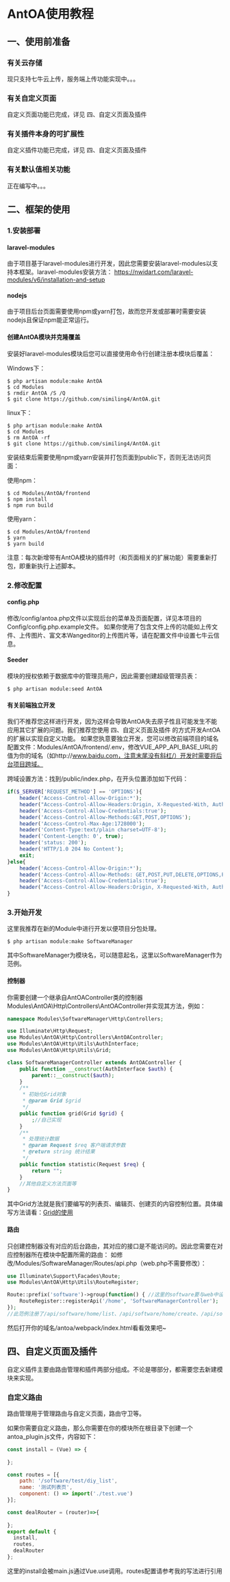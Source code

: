 # AntOA使用教程

## 一、使用前准备
### 有关云存储
现只支持七牛云上传，服务端上传功能实现中。。。
### 有关自定义页面
自定义页面功能已完成，详见 四、自定义页面及插件
### 有关插件本身的可扩展性
自定义插件功能已完成，详见 四、自定义页面及插件
### 有关默认值相关功能
正在编写中。。。

## 二、框架的使用
### 1.安装部署
#### laravel-modules
由于项目基于laravel-modules进行开发，因此您需要安装laravel-modules以支持本框架。laravel-modules安装方法：
https://nwidart.com/laravel-modules/v6/installation-and-setup
#### nodejs
由于项目后台页面需要使用npm或yarn打包，故而您开发或部署时需要安装nodejs且保证npm能正常运行。
#### 创建AntOA模块并克隆覆盖
安装好laravel-modules模块后您可以直接使用命令行创建注册本模块后覆盖：

Windows下：
```shell script
$ php artisan module:make AntOA 
$ cd Modules
$ rmdir AntOA /S /Q
$ git clone https://github.com/similing4/AntOA.git
```
linux下：
```shell script
$ php artisan module:make AntOA 
$ cd Modules
$ rm AntOA -rf
$ git clone https://github.com/similing4/AntOA.git
```

安装结束后需要使用npm或yarn安装并打包页面到public下，否则无法访问页面：

使用npm：
```shell script
$ cd Modules/AntOA/frontend
$ npm install
$ npm run build
```
使用yarn：
```shell script
$ cd Modules/AntOA/frontend
$ yarn
$ yarn build
```
注意：每次新增带有AntOA模块的插件时（和页面相关的扩展功能）需要重新打包，即重新执行上述脚本。

### 2.修改配置
#### config.php
修改/config/antoa.php文件以实现后台的菜单及页面配置，详见本项目的Config/config.php.example文件。
如果你使用了包含文件上传的功能如上传文件、上传图片、富文本Wangeditor的上传图片等，请在配置文件中设置七牛云信息。
#### Seeder
模块的授权依赖于数据库中的管理员用户，因此需要创建超级管理员表：
```shell script
$ php artisan module:seed AntOA
```
#### 有关前端独立开发
我们不推荐您这样进行开发，因为这样会导致AntOA失去原子性且可能发生不能应用其它扩展的问题。我们推荐您使用 四、自定义页面及插件 的方式开发AntOA的扩展以实现自定义功能。
如果您执意要独立开发，您可以修改前端项目的域名配置文件：Modules/AntOA/frontend/.env，修改VUE_APP_API_BASE_URL的值为你的域名（如http://www.baidu.com，注意末尾没有斜杠/）开发时需要将后台项目跨域。

跨域设置方法：找到/public/index.php，在开头位置添加如下代码：
```php
if($_SERVER['REQUEST_METHOD'] == 'OPTIONS'){
    header('Access-Control-Allow-Origin:*');
    header("Access-Control-Allow-Headers:Origin, X-Requested-With, Authorization, Content-Type, Accept, x-access-token, X-CSRF-TOKEN, token");
    header('Access-Control-Allow-Credentials:true');
    header('Access-Control-Allow-Methods:GET,POST,OPTIONS');
    header('Access-Control-Max-Age:1728000');
    header('Content-Type:text/plain charset=UTF-8');
    header('Content-Length: 0', true);
    header('status: 200');
    header('HTTP/1.0 204 No Content');
    exit;
}else{
    header('Access-Control-Allow-Origin:*');
    header('Access-Control-Allow-Methods: GET,POST,PUT,DELETE,OPTIONS,PATCH');
    header('Access-Control-Allow-Credentials:true');
    header("Access-Control-Allow-Headers:Origin, X-Requested-With, Authorization, Content-Type, Accept, x-access-token, X-CSRF-TOKEN, token");
}
```
### 3.开始开发
这里我推荐在新的Module中进行开发以便项目分包处理。
```shell script
$ php artisan module:make SoftwareManager
```
其中SoftwareManager为模块名，可以随意起名，这里以SoftwareManager作为范例。
#### 控制器
你需要创建一个继承自AntOAController类的控制器Modules\AntOA\Http\Controllers\AntOAController并实现其方法，例如：
```php
namespace Modules\SoftwareManager\Http\Controllers;

use Illuminate\Http\Request;
use Modules\AntOA\Http\Controllers\AntOAController;
use Modules\AntOA\Http\Utils\AuthInterface;
use Modules\AntOA\Http\Utils\Grid;

class SoftwareManagerController extends AntOAController {
    public function __construct(AuthInterface $auth) {
        parent::__construct($auth);
    }
    /**
     * 初始化Grid对象
     * @param Grid $grid
     */
    public function grid(Grid $grid) {
        ;//自己实现
    }
    /**
     * 处理统计数据
     * @param Request $req 客户端请求参数
     * @return string 统计结果
     */
    public function statistic(Request $req) {
        return "";
    }
    //其他自定义方法页面等
}
```
其中Grid方法就是我们要编写的列表页、编辑页、创建页的内容控制位置。具体编写方法请看：[Grid的使用](./Grid.README.md)
#### 路由
只创建控制器没有对应的后台路由，其对应的接口是不能访问的。因此您需要在对应控制器所在模块中配置所需的路由：
如修改/Modules/SoftwareManager/Routes/api.php（web.php不需要修改）：
```php
use Illuminate\Support\Facades\Route;
use Modules\AntOA\Http\Utils\RouteRegister;

Route::prefix('software')->group(function() { //这里的software要与web中设置的一致，自己定义接口就不做例子了
    RouteRegister::registerApi('/home', 'SoftwareManagerController');
});
//此范例注册了/api/software/home/list、/api/software/home/create、/api/software/home/detail、/api/software/home/edit等路由，即SoftwareManagerController控制器所需要的框架相关的前端接口。
```
然后打开你的域名/antoa/webpack/index.html看看效果吧~

## 四、自定义页面及插件
自定义插件主要由路由管理和插件两部分组成。不论是哪部分，都需要您去新建模块来实现。

### 自定义路由
路由管理用于管理路由与自定义页面，路由守卫等。

如果你需要自定义路由，那么你需要在你的模块所在根目录下创建一个antoa_plugin.js文件，内容如下：
```js
const install = (Vue) => {
    
};

const routes = [{
    path: '/software/test/diy_list',
    name: '测试列表页',
    component: () => import('./test.vue')
}];

const dealRouter = (router)=>{
    
};
export default {
  install,
  routes,
  dealRouter
};
```
这里的install会被main.js通过Vue.use调用。routes配置请参考我的写法进行引用